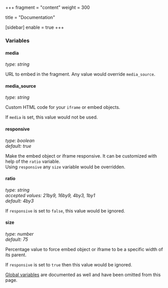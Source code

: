 +++
fragment = "content"
weight = 300

title = "Documentation"

[sidebar]
  enable = true
+++

### Variables

#### media
*type: string*

URL to embed in the fragment. Any value would override `media_source`.

#### media_source
*type: string*

Custom HTML code for your `iframe` or embed objects.

If `media` is set, this value would not be used.

#### responsive
*type: boolean*  
*default: true*

Make the embed object or iframe responsive. It can be customized with help of the `ratio` variable.  
Using `responsive` any `size` variable would be overridden.

#### ratio
*type: string*  
*accepted values: 21by9, 16by9, 4by3, 1by1*  
*default: 4by3*

If `responsive` is set to `false`, this value would be ignored.

#### size
*type: number*  
*default: 75*

Percentage value to force embed object or iframe to be a specific width of its parent.

If `responsive` is set to `true` then this value would be ignored.

[Global variables](/docs/global-variables) are documented as well and have been omitted from this page.
